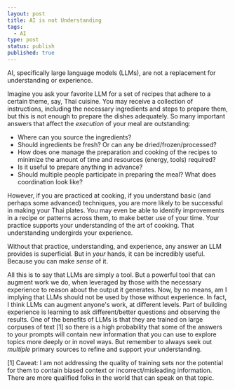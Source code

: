 ```yaml
---
layout: post
title: AI is not Understanding
tags:
  - AI
type: post
status: publish
published: true
---
```


AI, specifically large language models (LLMs), are not a replacement for
understanding or experience.

Imagine you ask your favorite LLM for a set of recipes that adhere to a certain
theme, say, Thai cuisine. You may receive a collection of instructions,
including the necessary ingredients and steps to prepare them, but this is not
enough to prepare the dishes adequately. So many important answers that affect
the _execution_ of your meal are outstanding:

* Where can you source the ingredients?
* Should ingredients be fresh? Or can any be dried/frozen/processed? 
* How does one manage the preparation and cooking of the recipes to minimize the
  amount of time and resources (energy, tools) required?
* Is it useful to prepare anything in advance?
* Should multiple people participate in preparing the meal? What does
  coordination look like?

However, if you are practiced at cooking, if you understand basic (and perhaps
some advanced) techniques, you are more likely to be successful in making your
Thai plates. You may even be able to identify improvements in a recipe or
patterns across them, to make better use of your time. Your practice supports
your understanding of the art of cooking. That understanding undergirds your
experience.

Without that practice, understanding, and experience, any answer an LLM provides
is superficial. But in _your_ hands, it can be incredibly useful. Because you
can make _sense_ of it.

All this is to say that LLMs are simply a tool. But a powerful tool that can
augment work we do, when leveraged by those with the necessary experience to
reason about the output it generates. Now, by no means, am I implying that LLMs
should not be used by those without experience. In fact, I think LLMs can
augment anyone's work, at different levels. Part of building experience is
learning to ask different/better questions and observing the results. One of the
benefits of LLMs is that they are trained on large corpuses of text [1] so there
is a high probability that some of the answers to your prompts will contain new
information that you can use to explore topics more deeply or in novel ways. But
remember to always seek out _multiple_ primary sources to refine and support
your understanding.

[1] Caveat: I am not addressing the quality of training sets nor the potential
for them to contain biased context or incorrect/misleading information. There
are more qualified folks in the world that can speak on that topic.
